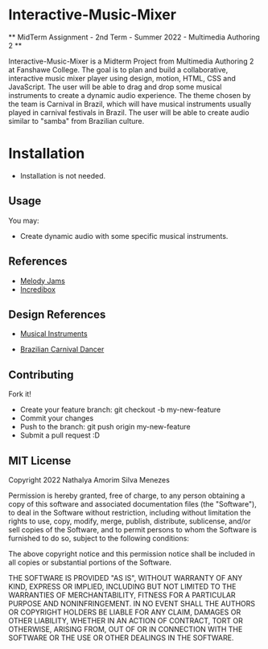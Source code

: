 # Interactive-Music-Mixer

** MidTerm Assignment - 2nd Term - Summer 2022 - Multimedia Authoring 2 ** 

Interactive-Music-Mixer is a Midterm Project from Multimedia Authoring 2 at Fanshawe College. The goal is to plan and build a collaborative, interactive music mixer player using design, motion, HTML, CSS and JavaScript. 
The user will be able to drag and drop some musical instruments to create a dynamic audio experience. 
The theme chosen by the team is Carnival in Brazil, which will have musical instruments usually played in carnival festivals in Brazil. The user will be able to create audio similar to "samba" from Brazilian culture. 

# Installation

- Installation is not needed.

## Usage
You may:

- Create dynamic audio with some specific musical instruments. 

## References
 - [Melody Jams](https://melodyjams.com/https://www.incredibox.com/pt/)
 - [Incredibox](https://www.incredibox.com/pt/)

## Design References 
- [Musical Instruments](https://infograficos.estadao.com.br/public/especiais/carnaval/2016/conheca-os-instrumentos/)

- [Brazilian Carnival Dancer](https://www.freepik.com/free-vector/brazilian-carnival-dancer-collection_6744383.htm?query=carnaval&collectionId=2318&&position=0&from_view=collections)

## Contributing 

Fork it!

- Create your feature branch: git checkout -b my-new-feature
- Commit your changes
- Push to the branch: git push origin my-new-feature
- Submit a pull request :D

## MIT License

Copyright 2022 Nathalya Amorim Silva Menezes

Permission is hereby granted, free of charge, to any person obtaining a copy of this software and associated documentation files (the "Software"), to deal in the Software without restriction, including without limitation the rights to use, copy, modify, merge, publish, distribute, sublicense, and/or sell copies of the Software, and to permit persons to whom the Software is furnished to do so, subject to the following conditions:

The above copyright notice and this permission notice shall be included in all copies or substantial portions of the Software.

THE SOFTWARE IS PROVIDED "AS IS", WITHOUT WARRANTY OF ANY KIND, EXPRESS OR IMPLIED, INCLUDING BUT NOT LIMITED TO THE WARRANTIES OF MERCHANTABILITY, FITNESS FOR A PARTICULAR PURPOSE AND NONINFRINGEMENT. IN NO EVENT SHALL THE AUTHORS OR COPYRIGHT HOLDERS BE LIABLE FOR ANY CLAIM, DAMAGES OR OTHER LIABILITY, WHETHER IN AN ACTION OF CONTRACT, TORT OR OTHERWISE, ARISING FROM, OUT OF OR IN CONNECTION WITH THE SOFTWARE OR THE USE OR OTHER DEALINGS IN THE SOFTWARE.

